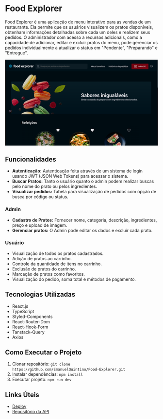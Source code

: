 # Food Explorer

Food Explorer é uma aplicação de menu interativo para as vendas de um restaurante. Ela permite que os usuários visualizem os pratos disponíveis, obtenham informações detalhadas sobre cada um deles e realizem seus pedidos. O administrador com acesso a recursos adicionais, como a capacidade de adicionar, editar e excluir pratos do menu, pode gerenciar os pedidos individualmente a atualizar o status em "Pendente", "Preparando" e "Entregue".

![Food Explorer](./public/images-layout/home.png)

## Funcionalidades
- **Autenticação:** Autenticação feita através de um sistema de login usando JWT (JSON Web Tokens) para acessar o sistema.
- **Buscar Pratos:** Tanto o usuário quanto o admin podem realizar buscas pelo nome do prato ou pelos ingredientes.
- **Visualizar pedidos:** Tabela para visualização de pedidos com opção de busca por código ou status.

### Admin

- **Cadastro de Pratos:** Fornecer nome, categoria, descrição, ingredientes, preço e upload de imagem.
- **Gerenciar pratos:** O Admin pode editar os dados e excluir cada prato.

### Usuário

- Visualização de todos os pratos cadastrados.
- Adição de pratos ao carrinho.
- Controle da quantidade de itens no carrinho.
- Exclusão de pratos do carrinho.
- Marcação de pratos como favoritos.
- Visualização do pedido, soma total e métodos de pagamento.

## Tecnologias Utilizadas

- React.js
- TypeScript
- Styled-Components
- React-Router-Dom
- React-Hook-Form
- Tanstack-Query 
- Axios

## Como Executar o Projeto

1. Clonar repositório: `git clone https://github.com/EmanuelQuintino/Food-Explorer.git`
2. Instalar dependências: `npm install`
3. Executar projeto: `npm run dev`

## Links Úteis

- [Deploy](https://project-food-explorer.netlify.app/)
- [Repositório da API](https://github.com/EmanuelQuintino/Food-Explorer-API)
